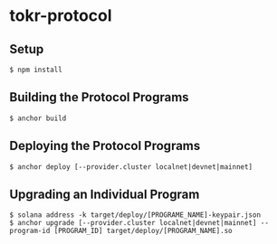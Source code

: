 # tokr-protocol

## Setup

```
$ npm install

```

## Building the Protocol Programs

```
$ anchor build
```

## Deploying the Protocol Programs

```
$ anchor deploy [--provider.cluster localnet|devnet|mainnet]
```

## Upgrading an Individual Program

```
$ solana address -k target/deploy/[PROGRAME_NAME]-keypair.json
$ anchor upgrade [--provider.cluster localnet|devnet|mainnet] --program-id [PROGRAM_ID] target/deploy/[PROGRAM_NAME].so
```